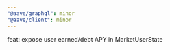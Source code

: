 ```yaml
---
"@aave/graphql": minor
"@aave/client": minor
---
```


feat: expose user earned/debt APY in MarketUserState
